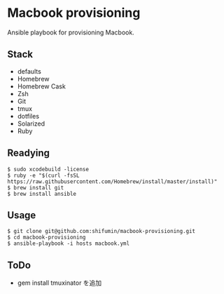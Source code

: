 Macbook provisioning
=====
Ansible playbook for provisioning Macbook.

## Stack

- defaults
- Homebrew
- Homebrew Cask
- Zsh
- Git
- tmux
- dotfiles
- Solarized
- Ruby


## Readying

```
$ sudo xcodebuild -license
$ ruby -e "$(curl -fsSL https://raw.githubusercontent.com/Homebrew/install/master/install)"
$ brew install git
$ brew install ansible
```

## Usage

```
$ git clone git@github.com:shifumin/macbook-provisioning.git
$ cd macbook-provisioning
$ ansible-playbook -i hosts macbook.yml
```

## ToDo

- gem install tmuxinator を追加
